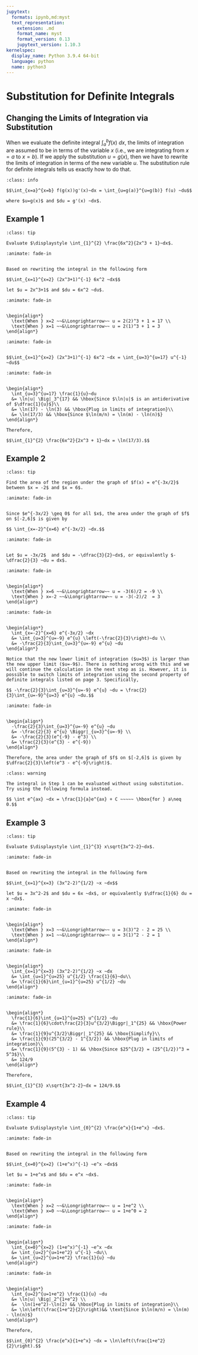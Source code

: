 ```yaml
---
jupytext:
  formats: ipynb,md:myst
  text_representation:
    extension: .md
    format_name: myst
    format_version: 0.13
    jupytext_version: 1.10.3
kernelspec:
  display_name: Python 3.9.4 64-bit
  language: python
  name: python3
---
```

# Substitution for Definite Integrals

## Changing the Limits of Integration via Substitution

When we evaluate the definite integral $\int_a^b f(x) ~dx$, the limits of integration are assumed to be in terms of the variable $x$ (i.e., we are integrating from $x = a$ to $x = b$). If we apply the substitution $u = g(x)$, then we have to rewrite the limits of integration in terms of the new variable $u$. The substitution rule for definite integrals tells us exactly how to do that. 

```{admonition} Substitution Rule for Definite Integrals
:class: info

$$\int_{x=a}^{x=b} f(g(x))g'(x)~dx = \int_{u=g(a)}^{u=g(b)} f(u) ~du$$

where $u=g(x)$ and $du = g'(x) ~dx$.
```

## Example 1

```{admonition} Using substitution to integrate rational functions
:class: tip

Evaluate $\displaystyle \int_{1}^{2} \frac{6x^2}{2x^3 + 1}~dx$. 
```

```{dropdown} **Step 1:** Identify a suitable substitution.
:animate: fade-in


Based on rewriting the integral in the following form

$$\int_{x=1}^{x=2} (2x^3+1)^{-1} 6x^2 ~dx$$

let $u = 2x^3+1$ and $du = 6x^2 ~du$.
```

```{dropdown} **Step 2:** Determine the new limits of integration using the substitution $u = 2x^3+1$.
:animate: fade-in


\begin{align*}
  \text{When } x=2 ~~&\Longrightarrow~~ u = 2(2)^3 + 1 = 17 \\
  \text{When } x=1 ~~&\Longrightarrow~~ u = 2(1)^3 + 1 = 3 
\end{align*}
```

```{dropdown} **Step 3:** Rewrite the integral in terms of $u$ and $du$.
:animate: fade-in


$$\int_{x=1}^{x=2} (2x^3+1)^{-1} 6x^2 ~dx = \int_{u=3}^{u=17} u^{-1} ~du$$
```

```{dropdown} **Step 4:** Evaluate the integral.
:animate: fade-in


\begin{align*}
  \int_{u=3}^{u=17} \frac{1}{u}~du 
  &= \ln|u| \Big|_3^{17} && \hbox{Since $\ln|u|$ is an antiderivative of $\dfrac{1}{u}$}\\
  &= \ln(17) - \ln(3) && \hbox{Plug in limits of integration}\\
  &= \ln(17/3) && \hbox{Since $\ln(m/n) = \ln(m) - \ln(n)$}
\end{align*}

Therefore,

$$\int_{1}^{2} \frac{6x^2}{2x^3 + 1}~dx = \ln(17/3).$$
```

## Example 2

```{admonition} Finding the area under a graph
:class: tip

Find the area of the region under the graph of $f(x) = e^{-3x/2}$ between $x = -2$ and $x = 6$.
```

```{dropdown} **Step 1:** Find the definite integral that corresponds to the area of the given region.
:animate: fade-in


Since $e^{-3x/2} \geq 0$ for all $x$, the area under the graph of $f$ on $[-2,6]$ is given by

$$ \int_{x=-2}^{x=6} e^{-3x/2} ~dx.$$
```

```{dropdown} **Step 2:** Identify a suitable substitution.
:animate: fade-in


Let $u = -3x/2$  and $du = -\dfrac{3}{2}~dx$, or equivalently $-\dfrac{2}{3} ~du = dx$.
```

```{dropdown} **Step 3:** Determine the new limits of integration using the substitution $u = -3x/2$.
:animate: fade-in


\begin{align*}
  \text{When } x=6 ~~&\Longrightarrow~~ u = -3(6)/2 = -9 \\
  \text{When } x=-2 ~~&\Longrightarrow~~ u = -3(-2)/2  = 3 
\end{align*}
```

```{dropdown} **Step 4:** Rewrite the integral in terms of $u$ and $du$.
:animate: fade-in


\begin{align*}
  \int_{x=-2}^{x=6} e^{-3x/2} ~dx 
  &= \int_{u=3}^{u=-9} e^{u} \left(-\frac{2}{3}\right)~du \\
  &= -\frac{2}{3}\int_{u=3}^{u=-9} e^{u} ~du 
\end{align*}

Notice that the new lower limit of integration ($u=3$) is larger than the new upper limit ($u=-9$). There is nothing wrong with this and we will continue the calculation in the next step as is. However, it is possible to switch limits of integration using the second property of definite integrals listed on page 3. Specifically,

$$ -\frac{2}{3}\int_{u=3}^{u=-9} e^{u} ~du = \frac{2}{3}\int_{u=-9}^{u=3} e^{u} ~du.$$ 
```

```{dropdown} **Step 5:** Evaluate the integral.
:animate: fade-in


\begin{align*}
  -\frac{2}{3}\int_{u=3}^{u=-9} e^{u} ~du
  &= -\frac{2}{3} e^{u} \Biggr|_{u=3}^{u=-9} \\
  &= -\frac{2}{3}(e^{-9} - e^3) \\
  &= \frac{2}{3}(e^{3} - e^{-9}) 
\end{align*}

Therefore, the area under the graph of $f$ on $[-2,6]$ is given by $\dfrac{2}{3}\left(e^3 - e^{-9}\right)$.
```

```{admonition} Observation
:class: warning

The integral in Step 1 can be evaluated without using substitution. Try using the following formula instead.

$$ \int e^{ax} ~dx = \frac{1}{a}e^{ax} + C ~~~~~ \hbox{for } a\neq 0.$$
```

## Example 3

```{admonition} Using substitution
:class: tip

Evaluate $\displaystyle \int_{1}^{3} x\sqrt{3x^2-2}~dx$.
```

```{dropdown} **Step 1:** Identify a suitable substitution.
:animate: fade-in


Based on rewriting the integral in the following form

$$\int_{x=1}^{x=3} (3x^2-2)^{1/2} ~x ~dx$$

let $u = 3x^2-2$ and $du = 6x ~dx$, or equivalently $\dfrac{1}{6} du = x ~dx$.
```

```{dropdown} **Step 2:** Determine the new limits of integration using the substitution $u = 3x^2-2$.
:animate: fade-in


\begin{align*}
  \text{When } x=3 ~~&\Longrightarrow~~ u = 3(3)^2 - 2 = 25 \\
  \text{When } x=1 ~~&\Longrightarrow~~ u = 3(1)^2 - 2 = 1
\end{align*}
```

```{dropdown} **Step 3:** Rewrite the integral in terms of $u$ and $du$.
:animate: fade-in


\begin{align*}
  \int_{x=1}^{x=3} (3x^2-2)^{1/2} ~x ~dx 
  &= \int_{u=1}^{u=25} u^{1/2} \frac{1}{6}~du\\
  &= \frac{1}{6}\int_{u=1}^{u=25} u^{1/2} ~du
\end{align*}
```

```{dropdown} **Step 4:** Evaluate the integral.
:animate: fade-in


\begin{align*}
  \frac{1}{6}\int_{u=1}^{u=25} u^{1/2} ~du 
  &= \frac{1}{6}\cdot\frac{2}{3}u^{3/2}\Biggr|_1^{25} && \hbox{Power rule}\\
  &= \frac{1}{9}u^{3/2}\Biggr|_1^{25} && \hbox{Simplify}\\
  &= \frac{1}{9}(25^{3/2} - 1^{3/2}) && \hbox{Plug in limits of integration}\\
  &= \frac{1}{9}(5^{3} - 1) && \hbox{Since $25^{3/2} = (25^{1/2})^3 = 5^3$}\\
  &= 124/9
\end{align*}

Therefore,

$$\int_{1}^{3} x\sqrt{3x^2-2}~dx = 124/9.$$
```

## Example 4

```{admonition} Using substitution
:class: tip

Evaluate $\displaystyle \int_{0}^{2} \frac{e^x}{1+e^x} ~dx$.
```


```{dropdown} **Step 1:** Identify a suitable substitution.
:animate: fade-in


Based on rewriting the integral in the following form

$$\int_{x=0}^{x=2} (1+e^x)^{-1} ~e^x ~dx$$

let $u = 1+e^x$ and $du = e^x ~dx$.
```

```{dropdown} **Step 2:** Determine the new limits of integration using the substitution $u = 1+e^x$.
:animate: fade-in


\begin{align*}
  \text{When } x=2 ~~&\Longrightarrow~~ u = 1+e^2 \\
  \text{When } x=0 ~~&\Longrightarrow~~ u = 1+e^0 = 2
\end{align*}
```

```{dropdown} **Step 3:** Rewrite the integral in terms of $u$ and $du$.
:animate: fade-in


\begin{align*}
  \int_{x=0}^{x=2} (1+e^x)^{-1} ~e^x ~dx
  &= \int_{u=2}^{u=1+e^2} u^{-1} ~du\\
  &= \int_{u=2}^{u=1+e^2} \frac{1}{u} ~du
\end{align*}
```

```{dropdown} **Step 4:** Evaluate the integral.
:animate: fade-in


\begin{align*}
  \int_{u=2}^{u=1+e^2} \frac{1}{u} ~du 
  &= \ln|u| \Big|_2^{1+e^2} \\
  &=  \ln(1+e^2)-\ln(2) && \hbox{Plug in limits of integration}\\
  &= \ln\left(\frac{1+e^2}{2}\right)&& \text{Since $\ln(m/n) = \ln(m) - \ln(n)$}
\end{align*}

Therefore,

$$\int_{0}^{2} \frac{e^x}{1+e^x} ~dx = \ln\left(\frac{1+e^2}{2}\right).$$
```